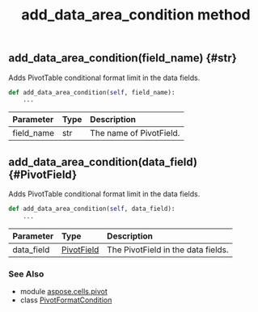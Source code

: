 ﻿---
title: add_data_area_condition method
second_title: Aspose.Cells for Python via .NET API References
description: 
type: docs
weight: 30
url: /aspose.cells.pivot/pivotformatcondition/add_data_area_condition/
is_root: false
---

## add_data_area_condition(field_name) {#str}

Adds PivotTable conditional format limit in the data fields.



```python
def add_data_area_condition(self, field_name):
    ...
```


| Parameter | Type | Description |
| :- | :- | :- |
| field_name | str | The name of PivotField. |


## add_data_area_condition(data_field) {#PivotField}

Adds PivotTable conditional format limit in the data fields.



```python
def add_data_area_condition(self, data_field):
    ...
```


| Parameter | Type | Description |
| :- | :- | :- |
| data_field | [PivotField](/cells/python-net/aspose.cells.pivot/pivotfield) | The PivotField in the data fields. |



### See Also
* module [aspose.cells.pivot](../../)
* class [PivotFormatCondition](/cells/python-net/aspose.cells.pivot/pivotformatcondition)
